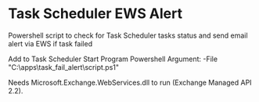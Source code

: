 # Task Scheduler EWS Alert
Powershell script to check for Task Scheduler tasks status and send email alert via EWS if task failed

Add to Task Scheduler
Start Program Powershell
Argument: -File "C:\apps\task_fail_alert\script.ps1"

Needs Microsoft.Exchange.WebServices.dll to run (Exchange Managed API 2.2).

